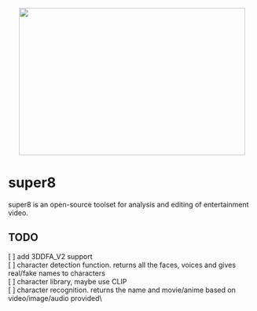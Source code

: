 <p align="center">
  <img width="460" height="300" src="https://github.com/blancai/super8/blob/main/super8_2.JPG?raw=true">
</p>

# super8
super8 is an open-source toolset for analysis and editing of entertainment video.

## TODO
[ ] add 3DDFA_V2 support\
[ ] character detection function. returns all the faces, voices and gives real/fake names to characters\
[ ] character library, maybe use CLIP\
[ ] character recognition. returns the name and movie/anime based on video/image/audio provided\

